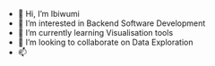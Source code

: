 - 👋 Hi, I’m Ibiwumi
- 👀 I’m interested in Backend Software Development
- 🌱 I’m currently learning Visualisation tools
- 💞️ I’m looking to collaborate on Data Exploration 
- 📫 

<!---
Ibiwumi/Ibiwumi is a ✨ special ✨ repository because its `README.md` (this file) appears on your GitHub profile.
You can click the Preview link to take a look at your changes.
--->
